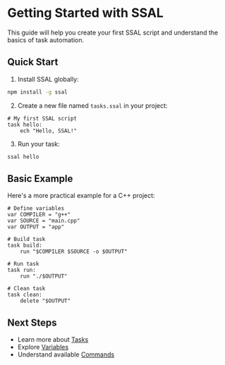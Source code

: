 # Getting Started with SSAL

This guide will help you create your first SSAL script and understand the basics of task automation.

## Quick Start

1. Install SSAL globally:
```sh
npm install -g ssal
```

2. Create a new file named `tasks.ssal` in your project:
```ssal
# My first SSAL script
task hello:
    ech "Hello, SSAL!"
```

3. Run your task:
```sh
ssal hello
```

## Basic Example

Here's a more practical example for a C++ project:

```ssal
# Define variables
var COMPILER = "g++"
var SOURCE = "main.cpp"
var OUTPUT = "app"

# Build task
task build:
    run "$COMPILER $SOURCE -o $OUTPUT"

# Run task
task run:
    run "./$OUTPUT"

# Clean task
task clean:
    delete "$OUTPUT"
```

## Next Steps

- Learn more about [Tasks](./tasks)
- Explore [Variables](./variables)
- Understand available [Commands](./commands)